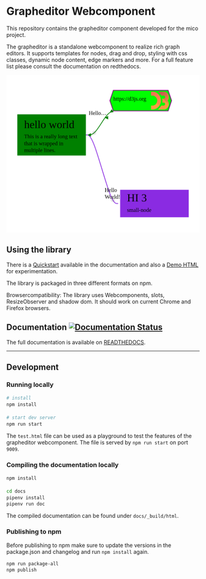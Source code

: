 # Grapheditor Webcomponent

This repository contains the grapheditor component developed for the mico project.

The grapheditor is a standalone webcomponent to realize rich graph editors.
It supports templates for nodes, drag and drop, styling with css classes, dynamic node content, edge markers and more.
For a full feature list please consult the documentation on redthedocs.

![Screenshot](docs/screenshots/test-html.png)

## Using the library

There is a [Quickstart](https://mico-grapheditor.readthedocs.io/en/latest/quickstart.html) available in the documentation and also a [Demo HTML](docs/example.html) for experimentation.

The library is packaged in three different formats on npm.

Browsercompatibility: The library uses Webcomponents, slots, ResizeObserver and shadow dom. It should work on current Chrome and Firefox browsers.

## Documentation [![Documentation Status](https://readthedocs.org/projects/mico-grapheditor/badge/?version=latest)](https://mico-grapheditor.readthedocs.io/en/latest/?badge=latest)

The full documentation is available on [READTHEDOCS](https://mico-grapheditor.readthedocs.io).

---

## Development

### Running locally

```bash
# install
npm install

# start dev server
npm run start
```

The `test.html` file can be used as a playground to test the features of the grapheditor webcomponent.
The file is served by `npm run start` on port `9009`.

### Compiling the documentation locally

```bash
npm install

cd docs
pipenv install
pipenv run doc
```

The compiled documentation can be found under `docs/_build/html`.

### Publishing to npm

Before publishing to npm make sure to update the versions in the package.json and changelog and run `npm install` again.

```bash
npm run package-all
npm publish
```
